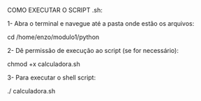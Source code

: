  COMO EXECUTAR O SCRIPT .sh:
 
 1- Abra o terminal e navegue até a pasta onde estão os arquivos: 

cd /home/enzo/modulo1/python
 
2-  Dê permissão de execução ao script (se for necessário):

chmod +x calculadora.sh
 
 3- Para executar o shell script:
 
 ./ calculadora.sh
